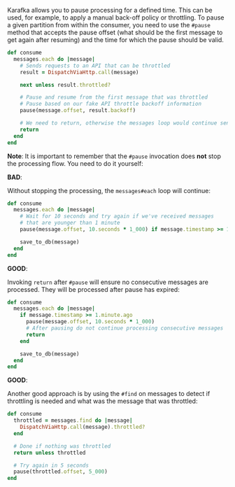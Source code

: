 Karafka allows you to pause processing for a defined time. This can be used, for example, to apply a manual back-off policy or throttling. To pause a given partition from within the consumer, you need to use the `#pause` method that accepts the pause offset (what should be the first message to get again after resuming) and the time for which the pause should be valid.

```ruby
def consume
  messages.each do |message|
    # Sends requests to an API that can be throttled
    result = DispatchViaHttp.call(message)

    next unless result.throttled?

    # Pause and resume from the first message that was throttled
    # Pause based on our fake API throttle backoff information
    pause(message.offset, result.backoff)

    # We need to return, otherwise the messages loop would continue sending messages
    return
  end
end
```

**Note**: It is important to remember that the `#pause` invocation does **not** stop the processing flow. You need to do it yourself:

**BAD**:

Without stopping the processing, the `messages#each` loop will continue:

```ruby
def consume
  messages.each do |message|
    # Wait for 10 seconds and try again if we've received messages
    # that are younger than 1 minute
    pause(message.offset, 10.seconds * 1_000) if message.timestamp >= 1.minute.ago

    save_to_db(message)
  end
end
```

**GOOD**:

Invoking `return` after `#pause` will ensure no consecutive messages are processed. They will be processed after pause has expired:

```ruby
def consume
  messages.each do |message|
    if message.timestamp >= 1.minute.ago
      pause(message.offset, 10.seconds * 1_000)
      # After pausing do not continue processing consecutive messages
      return
    end

    save_to_db(message)
  end
end
```

**GOOD**:

Another good approach is by using the `#find` on messages to detect if throttling is needed and what was the message that was throttled:

```ruby
def consume
  throttled = messages.find do |message|
    DispatchViaHttp.call(message).throttled?
  end

  # Done if nothing was throttled
  return unless throttled

  # Try again in 5 seconds
  pause(throttled.offset, 5_000)
end
```
